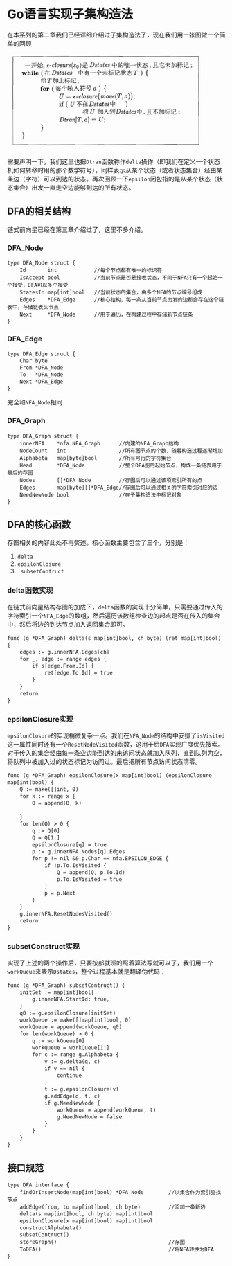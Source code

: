 # Go语言实现子集构造法

在本系列的第二章我们已经详细介绍过子集构造法了，现在我们用一张图做一个简单的回顾

![子集构造法](%E7%94%B1%E5%AE%9E%E4%BE%8B%E5%BC%80%E5%A7%8B%E6%9E%84%E9%80%A0%E6%AD%A3%E5%88%99%E5%BC%95%E6%93%8E(5)Go%E8%AF%AD%E8%A8%80%E5%AE%9E%E7%8E%B0%E5%AD%90%E9%9B%86%E6%9E%84%E9%80%A0%E6%B3%95/%E5%AD%90%E9%9B%86%E6%9E%84%E9%80%A0%E6%B3%95.PNG)

需要声明一下，我们这里也把`Dtran`函数称作`delta`操作（即我们在定义一个状态机如何转移时用的那个数学符号），同样表示从某个状态（或者状态集合）经由某条边（字符）可以到达的状态。再次回顾一下`epsilon`闭包指的是从某个状态（状态集合）出发一直走空边能够到达的所有状态。

## DFA的相关结构

链式前向星已经在第三章介绍过了，这里不多介绍。

### DFA_Node

```golang
type DFA_Node struct {
	Id       int			//每个节点都有唯一的标识符
	IsAccept bool			//当前节点是否是接收状态，不同于NFA只有一个起始一个接受，DFA可以多个接受
	StatesIn map[int]bool	//当前状态的集合，由多个NFA的节点编号组成
	Edges    *DFA_Edge		//核心结构，每一条从当前节点出发的边都会存在这个链表中，存储链表头节点
	Next     *DFA_Node		//用于遍历，在构建过程中存储新节点链条
}
```

### DFA_Edge

```golang
type DFA_Edge struct {
	Char byte
	From *DFA_Node
	To   *DFA_Node
	Next *DFA_Edge
}
```

完全和`NFA_Node`相同

### DFA_Graph

```golang
type DFA_Graph struct {
	innerNFA    *nfa.NFA_Graph		//内建的NFA_Graph结构
	NodeCount   int           		//所有图节点的个数，随着构造过程逐渐增加
	Alphabeta   map[byte]bool 		//所有可行的字符集合
	Head        *DFA_Node     		//整个DFA图的起始节点，构成一条链表用于最后的存图
	Nodes       []*DFA_Node   		//存图后可以通过该项索引所有的点
	Edges       map[byte][]*DFA_Edge//存图后可以通过相关的字符索引对应的边
	NeedNewNode bool				//在子集构造法中标记对象
}
```

## DFA的核心函数

存图相关的内容此处不再赘述。核心函数主要包含了三个，分别是：

1. `delta`
2. `epsilonClosure`
3. ` subsetContruct`

### delta函数实现

在链式前向星结构存图的加成下，`delta`函数的实现十分简单，只需要通过传入的字符索引一个`NFA_Edge`的数组，然后遍历该数组检查边的起点是否在传入的集合中，然后将边的到达节点加入返回集合即可。

```golang
func (g *DFA_Graph) delta(s map[int]bool, ch byte) (ret map[int]bool) {
	edges := g.innerNFA.Edges[ch]
	for _, edge := range edges {
		if s[edge.From.Id] {
			ret[edge.To.Id] = true
		}
	}
	return
}
```

### epsilonClosure实现

`epsilonClosure`的实现稍微复杂一点。我们在`NFA_Node`的结构中安排了`isVisited`这一属性同时还有一个`ResetNodeVisited`函数，这用于给`DFA`实现广度优先搜索。对于传入的集合经由每一条空边能到达的未访问状态就加入队列，直到队列为空，将队列中被加入过的状态标记为访问过。最后把所有节点访问状态清零。

```golang
func (g *DFA_Graph) epsilonClosure(x map[int]bool) (epsilonClosure map[int]bool) {
	Q := make([]int, 0)
	for k := range x {
		Q = append(Q, k)

	}
	for len(Q) > 0 {
		q := Q[0]
		Q = Q[1:]
		epsilonClosure[q] = true
		p := g.innerNFA.Nodes[q].Edges
		for p != nil && p.Char == nfa.EPSILON_EDGE {
			if !p.To.IsVisited {
				Q = append(Q, p.To.Id)
				p.To.IsVisited = true
			}
			p = p.Next
		}
	}
	g.innerNFA.ResetNodesVisited()
	return
}
```

### subsetConstruct实现

实现了上述的两个操作后，只要按部就班的照着算法写就可以了，我们用一个`workQueue`来表示`Dstates`，整个过程基本就是翻译伪代码：

```golang
func (g *DFA_Graph) subsetContruct() {
	initSet := map[int]bool{
		g.innerNFA.StartId: true,
	}
	q0 := g.epsilonClosure(initSet)
	workQueue := make([]map[int]bool, 0)
	workQueue = append(workQueue, q0)
	for len(workQueue) > 0 {
		q := workQueue[0]
		workQueue = workQueue[1:]
		for c := range g.Alphabeta {
			v := g.delta(q, c)
			if v == nil {
				continue
			}
			t := g.epsilonClosure(v)
			g.addEdge(q, t, c)
			if g.NeedNewNode {
				workQueue = append(workQueue, t)
				g.NeedNewNode = false
			}
		}
    }
}
```

## 接口规范

```golang
type DFA interface {
	findOrInsertNode(map[int]bool) *DFA_Node		//以集合作为索引查找节点
	addEdge(from, to map[int]bool, ch byte)			//添加一条新边
	delta(s map[int]bool, ch byte) map[int]bool		
	epsilonClosure(x map[int]bool) map[int]bool
	constructAlphabeta()
	subsetContruct()
	storeGraph()									//存图
	ToDFA()											//将NFA转换为DFA
}
```

